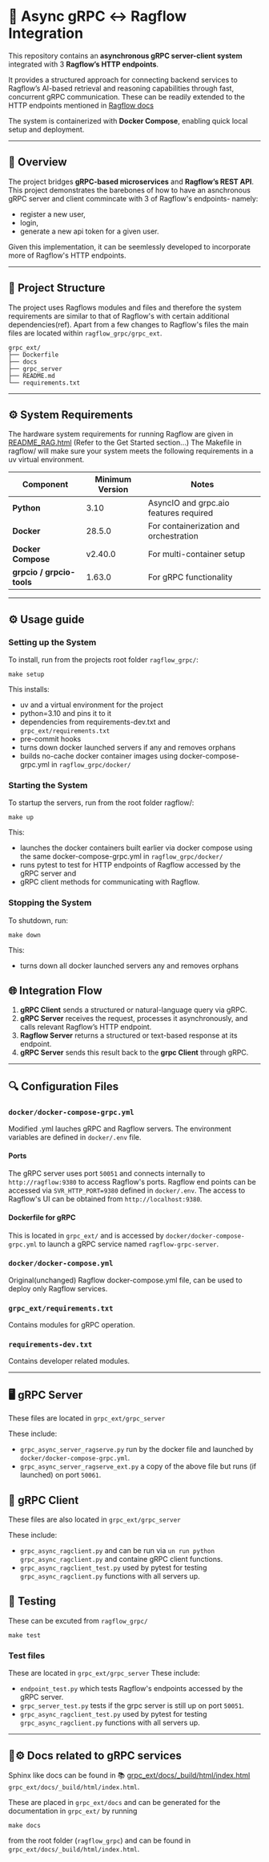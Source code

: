 # 🚀 Async gRPC ↔ Ragflow Integration

This repository contains an **asynchronous gRPC server-client system** integrated with 3 **Ragflow’s HTTP endpoints**.

It provides a structured approach for connecting backend services to Ragflow’s AI-based retrieval and reasoning capabilities through fast, concurrent gRPC communication. These can be readily extended to the HTTP endpoints mentioned in [Ragflow docs](https://ragflow.io/docs/dev/http_api_reference)

The system is containerized with **Docker Compose**, enabling quick local setup and deployment.

---

## 🧭 Overview

The project bridges **gRPC-based microservices** and **Ragflow’s REST API**.
This project demonstrates the barebones of how to have an asnchronous gRPC server and client commincate with 3 of Ragflow's endpoints- namely:
- register a new user,
- login,
- generate a new api token for a given user.

Given this implementation, it can be seemlessly developed to incorporate more of Ragflow's HTTP endpoints.

---

## 🧱 Project Structure
The project uses Ragflows modules and files and therefore the system requirements are similar to that of Ragflow's with certain additional dependencies(ref). Apart from a few changes to Ragflow's files the main files are located within `ragflow_grpc/grpc_ext`.
```
grpc_ext/
├── Dockerfile
├── docs
├── grpc_server
├── README.md
└── requirements.txt
```
---

## ⚙️ System Requirements
The hardware system requirements for running Ragflow are given in [README_RAG.html](../README_RAG.html) (Refer to the Get Started section...)
The Makefile in ragflow/ will make sure your system meets the following requirements in a uv virtual environment.

| Component | Minimum Version | Notes |
|------------|----------------|-------|
| **Python** | 3.10 | AsyncIO and grpc.aio features required |
| **Docker** | 28.5.0 | For containerization and orchestration |
| **Docker Compose** | v2.40.0| For multi-container setup |
| **grpcio / grpcio-tools** | 1.63.0| For gRPC functionality |

---
## ⚙️ Usage guide
### Setting up the System
To install, run from the projects root folder `ragflow_grpc/`:
```
make setup
```

This installs:
- uv and a virtual environment for the project
- python=3.10 and pins it to it
- dependencies from requirements-dev.txt and `grpc_ext/requirements.txt`
- pre-commit hooks
- turns down docker launched servers if any and removes orphans
- builds no-cache docker container images using docker-compose-grpc.yml in `ragflow_grpc/docker/`

### Starting the System
To startup the servers, run from the root folder ragflow/:
```
make up
```

This:
- launches the docker containers built earlier via docker compose using the same docker-compose-grpc.yml in `ragflow_grpc/docker/`
- runs pytest to test for HTTP endpoints of Ragflow accessed by the gRPC server and
- gRPC client methods for communicating with Ragflow.

### Stopping the System
To shutdown, run:
```
make down
```

This:
- turns down all docker launched servers any and removes orphans



## 🌐 Integration Flow

1. **gRPC Client** sends a structured or natural-language query via gRPC.
2. **gRPC Server** receives the request, processes it asynchronously, and calls relevant Ragflow’s HTTP endpoint.
3. **Ragflow Server** returns a structured or text-based response at its endpoint.
4. **gRPC Server** sends this result back to the **grpc Client** through gRPC.




---

## 🔍 Configuration Files

### `docker/docker-compose-grpc.yml`
Modified .yml lauches gRPC and Ragflow servers.
The environment variables are defined in `docker/.env` file.

#### Ports
The gRPC server uses port `50051` and connects internally to `http://ragflow:9380` to access Ragflow's ports.
Ragflow end points can be accessed via `SVR_HTTP_PORT=9380` defined in `docker/.env`.
The access to Ragflow's UI can be obtained from `http://localhost:9380`.

#### Dockerfile for gRPC
This is located in `grpc_ext/` and is accessed by `docker/docker-compose-grpc.yml` to launch a gRPC service named `ragflow-grpc-server`.


### `docker/docker-compose.yml`
Original(unchanged) Ragflow docker-compose.yml file, can be used to deploy only Ragflow services.


### `grpc_ext/requirements.txt`
Contains modules for gRPC operation.

### `requirements-dev.txt`
Contains developer related modules.

---

## 🖥️ gRPC Server
These files are located in `grpc_ext/grpc_server`

These include:
- `grpc_async_server_ragserve.py` run by the docker file and launched by `docker/docker-compose-grpc.yml`.
- `grpc_async_server_ragserve_ext.py` a copy of the above file but runs (if launched) on port `50061`.

## 🤝 gRPC Client
These files are also located in `grpc_ext/grpc_server`

These include:
- `grpc_async_ragclient.py` and can be run via `un run python grpc_async_ragclient.py` and containe gRPC client functions.
- `grpc_async_ragclient_test.py` used by pytest for testing `grpc_async_ragclient.py` functions with all servers up.

## 🧪 Testing
These can be excuted from `ragflow_grpc/`
```
make test
```

### Test files
These are located in `grpc_ext/grpc_server`
These include:
- `endpoint_test.py` which tests Ragflow's endpoints accessed by the gRPC server.
- `grpc_server_test.py` tests if the grpc server is still up on port `50051`.
- `grpc_async_ragclient_test.py` used by pytest for testing `grpc_async_ragclient.py` functions with all servers up.


---

## 📘⚙️ Docs related to gRPC services
Sphinx like docs can be found in 📚 [grpc_ext/docs/_build/html/index.html](http://rawcdn.githack.com/roninrp/ragflow_grpc/main/grpc_ext/docs/_build/html/index.html) `grpc_ext/docs/_build/html/index.html`.

These are placed in `grpc_ext/docs` and can be generated for the documentation in `grpc_ext/` by running
```
make docs
```
from the root folder (`ragflow_grpc`) and can be found in `grpc_ext/docs/_build/html/index.html`.
